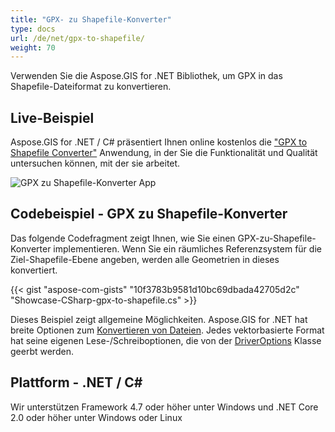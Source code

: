 ```yaml
---
title: "GPX- zu Shapefile-Konverter"
type: docs
url: /de/net/gpx-to-shapefile/
weight: 70
---
```


Verwenden Sie die Aspose.GIS for .NET Bibliothek, um GPX in das Shapefile-Dateiformat zu konvertieren.

## **Live-Beispiel**

Aspose.GIS for .NET / C# präsentiert Ihnen online kostenlos die ["GPX to Shapefile Converter"](https://products.aspose.app/gis/conversion/gpx-to-shapefile) Anwendung, in der Sie die Funktionalität und Qualität untersuchen können, mit der sie arbeitet.

![GPX zu Shapefile-Konverter App](conversion.png)

## **Codebeispiel - GPX zu Shapefile-Konverter**

Das folgende Codefragment zeigt Ihnen, wie Sie einen GPX-zu-Shapefile-Konverter implementieren. Wenn Sie ein räumliches Referenzsystem für die Ziel-Shapefile-Ebene angeben, werden alle Geometrien in dieses konvertiert. 

{{< gist "aspose-com-gists" "10f3783b9581d10bc69dbada42705d2c" "Showcase-CSharp-gpx-to-shapefile.cs" >}}

Dieses Beispiel zeigt allgemeine Möglichkeiten. Aspose.GIS for .NET hat breite Optionen zum [Konvertieren von Dateien](https://docs.aspose.com/gis/net/vector-layers/). Jedes vektorbasierte Format hat seine eigenen Lese-/Schreiboptionen, die von der [DriverOptions](https://reference.aspose.com/gis/net/aspose.gis/driveroptions) Klasse geerbt werden.

## **Plattform - .NET / C#**

Wir unterstützen Framework 4.7 oder höher unter Windows und .NET Core 2.0 oder höher unter Windows oder Linux
